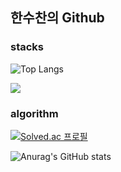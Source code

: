 ## 한수찬의 Github


 
### stacks
![Top Langs](https://github-readme-stats.vercel.app/api/top-langs/?username=sayishuu&layout=compact)
 
<img src="https://img.shields.io/badge/Unity-000000?style=for-the-badge&logo=Unity&logoColor=white">




### algorithm
 
[![Solved.ac
프로필](http://mazassumnida.wtf/api/v2/generate_badge?boj=hansc526)](https://solved.ac/hansc526)


![Anurag's GitHub stats](https://github-readme-stats.vercel.app/api?username=sayishuu&show_icons=true&theme=radical)
  

